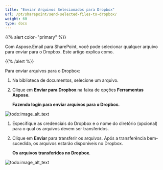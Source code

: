 ```yaml
---
title: "Enviar Arquivos Selecionados para Dropbox"
url: /pt/sharepoint/send-selected-files-to-dropbox/
weight: 60
type: docs
---
```


{{% alert color="primary" %}} 

Com Aspose.Email para SharePoint, você pode selecionar qualquer arquivo para enviar para o Dropbox. Este artigo explica como.

{{% /alert %}} 

Para enviar arquivos para o Dropbox:

1. Na biblioteca de documentos, selecione um arquivo.
1. Clique em **Enviar para Dropbox** na faixa de opções **Ferramentas Aspose**. 

   **Fazendo login para enviar arquivos para o Dropbox.** 

![todo:image_alt_text](send-selected-files-to-dropbox_1.png)




1. Especifique as credenciais do Dropbox e o nome do diretório (opcional) para o qual os arquivos devem ser transferidos.
1. Clique em **Enviar** para transferir os arquivos. Após a transferência bem-sucedida, os arquivos estarão disponíveis no Dropbox. 

   **Os arquivos transferidos no Dropbox.** 

![todo:image_alt_text](send-selected-files-to-dropbox_2.png)